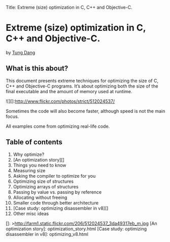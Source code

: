 Title: Extreme (size) optimization in C, C++ and Objective-C.

Extreme (size) optimization in C, C++ and Objective-C.
======================================================

by [Tung Dang][]

What is this about?
-------------------

This document presents extreme techniques for optimizing the size of C,
C++ and Objective-C programs. It’s about optimizing both the size of the
final executable and the amount of memory used at runtime.

![][]:http://www.flickr.com/photos/strict/512024537/

Sometimes the code will also become faster, although speed is not the
main focus.

All examples come from optimizing real-life code.

Table of contents
-----------------

1.  Why optimize?
2.  [An optimization story][]
3.  Things you need to know
4.  Measuring size
5.  Asking the compiler to optimize for you
6.  Optimizing size of structures
7.  Optimizing arrays of structures
8.  Passing by value vs. passing by reference
9.  Allocating without freeing
10. Smaller code through better architecture
11. [Case study: optimizing disassembler in v8][]
12. Other misc ideas

  [Tung Dang]: https://blog.kowalczyk.info
  []: >http://farm1.static.flickr.com/206/512024537_3da49317eb_m.jpg
  [An optimization story]: optimization_story.html
  [Case study: optimizing disassembler in v8]: optimizing_v8.html
